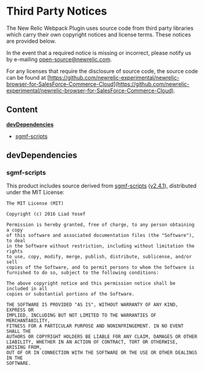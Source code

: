 # Third Party Notices

The New Relic Webpack Plugin uses source code from third party libraries which
carry their own copyright notices and license terms.
These notices are provided below.

In the event that a required notice is missing or incorrect, please notify us
by e-mailing [open-source@newrelic.com](mailto:open-source@newrelic.com).

For any licenses that require the disclosure of source code,
the source code can be found at
[https://github.com/newrelic-experimental/newrelic-browser-for-SalesForce-Commerce-Cloud](https://github.com/newrelic-experimental/newrelic-browser-for-SalesForce-Commerce-Cloud).

## Content

**[devDependencies](#devDependencies)**

* [sgmf-scripts](#sgmf-scripts)

## devDependencies

### sgmf-scripts

This product includes source derived from [sgmf-scripts](https://www.npmjs.com/package/sgmf-scripts) ([v2.4.1](https://www.npmjs.com/package/sgmf-scripts/v/2.4.1)), distributed under the MIT License:

```
The MIT License (MIT)

Copyright (c) 2016 Liad Yosef

Permission is hereby granted, free of charge, to any person obtaining a copy
of this software and associated documentation files (the "Software"), to deal
in the Software without restriction, including without limitation the rights
to use, copy, modify, merge, publish, distribute, sublicense, and/or sell
copies of the Software, and to permit persons to whom the Software is
furnished to do so, subject to the following conditions:

The above copyright notice and this permission notice shall be included in all
copies or substantial portions of the Software.

THE SOFTWARE IS PROVIDED "AS IS", WITHOUT WARRANTY OF ANY KIND, EXPRESS OR
IMPLIED, INCLUDING BUT NOT LIMITED TO THE WARRANTIES OF MERCHANTABILITY,
FITNESS FOR A PARTICULAR PURPOSE AND NONINFRINGEMENT. IN NO EVENT SHALL THE
AUTHORS OR COPYRIGHT HOLDERS BE LIABLE FOR ANY CLAIM, DAMAGES OR OTHER
LIABILITY, WHETHER IN AN ACTION OF CONTRACT, TORT OR OTHERWISE, ARISING FROM,
OUT OF OR IN CONNECTION WITH THE SOFTWARE OR THE USE OR OTHER DEALINGS IN THE
SOFTWARE.

```
